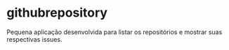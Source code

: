 # githubrepository
Pequena aplicação desenvolvida para listar os repositórios e mostrar suas respectivas issues.
